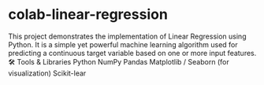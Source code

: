 # colab-linear-regression
This project demonstrates the implementation of Linear Regression using Python. It is a simple yet powerful machine learning algorithm used for predicting a continuous target variable based on one or more input features.  🛠️ Tools &amp; Libraries Python  NumPy  Pandas  Matplotlib / Seaborn (for visualization)  Scikit-lear

